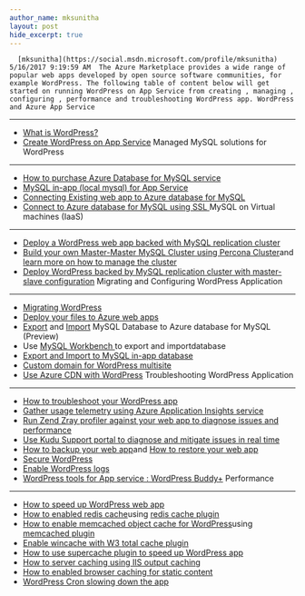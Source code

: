 ```yaml
---
author_name: mksunitha
layout: post
hide_excerpt: true
---
```

      [mksunitha](https://social.msdn.microsoft.com/profile/mksunitha)  5/16/2017 9:19:59 AM  The Azure Marketplace provides a wide range of popular web apps developed by open source software communities, for example WordPress. The following table of content below will get started on running WordPress on App Service from creating , managing , configuring , performance and troubleshooting WordPress app. WordPress and Azure App Service
-------------------------------

  - [What is WordPress?](https://wordpress.org/)
 - [Create WordPress on App Service](https://docs.microsoft.com/en-us/azure/app-service-web/app-service-web-create-web-app-from-marketplace)
  Managed MySQL solutions for WordPress
-------------------------------------

  - [How to purchase Azure Database for MySQL service](https://docs.microsoft.com/en-us/azure/mysql/)
 - [MySQL in-app (local mysql) for App Service](https://blogs.msdn.microsoft.com/appserviceteam/2016/08/18/announcing-mysql-in-app-preview-for-web-apps/)
 - [Connecting Existing web app to Azure database for MySQL ](https://blogs.msdn.microsoft.com/appserviceteam/2017/05/16/connecting-existing-web-app-to-azure-database-for-mysql-preview/)
 - [Connect to Azure database for MySQL using SSL ](https://blogs.msdn.microsoft.com/appserviceteam/2017/05/10/connect-azure-app-service-to-azure-database-for-mysql-and-postgresql-via-ssl/)
  MySQL on Virtual machines (IaaS)
--------------------------------

  - [Deploy a WordPress web app backed with MySQL replication cluster](https://docs.microsoft.com/en-us/documentation/templates/wordpress-mysql-replication/)
 - [Build your own Master-Master MySQL Cluster using Percona Cluster](https://docs.microsoft.com/en-us/documentation/templates/mysql-ha-pxc/)and [learn more on how to manage the cluster](https://github.com/fanjeffrey/axiom.articles/tree/master/pxc)
 - [Deploy WordPress backed by MySQL replication cluster with master-slave configuration](https://docs.microsoft.com/en-us/documentation/templates/mysql-replication/)
  Migrating and Configuring WordPress Application
-----------------------------------------------

  - [Migrating WordPress](https://codex.wordpress.org/Moving_WordPress)
 - [Deploy your files to Azure web apps](https://docs.microsoft.com/en-us/azure/app-service-web/web-sites-deploy)
 - [Export](https://docs.microsoft.com/en-us/azure/mysql/concepts-migrate-dump-restore) and [Import](https://docs.microsoft.com/en-us/azure/mysql/concepts-migrate-import-export) MySQL Database to Azure database for MySQL (Preview)
 - Use [MySQL Workbench ](https://dev.mysql.com/downloads/workbench/)to export and importdatabase
 - [Export and Import to MySQL in-app database](https://blogs.msdn.microsoft.com/appserviceteam/2016/08/18/exporting-your-database-to-local-mysql/)
 - [Custom domain for WordPress multisite](https://blogs.msdn.microsoft.com/azureossds/tag/multisite/)
 - [Use Azure CDN with WordPress](https://blogs.msdn.microsoft.com/azureossds/2015/04/27/improving-wordpress-performance-use-azure-cdn/)
  Troubleshooting WordPress Application
-------------------------------------

  - [How to troubleshoot your WordPress app](https://sunithamk.wordpress.com/2014/09/04/wordpress-troubleshooting-techniques-on-azure-websites/)
 - [Gather usage telemetry using Azure Application Insights service](https://azure.microsoft.com/blog/usage-analytics-for-wordpress-with-azure-app-insights/)
 - [Run Zend Zray profiler against your web app to diagnose issues and performance](https://sunithamk.wordpress.com/2015/08/04/profiling-php-application-on-azure-web-apps/)
 - [Use Kudu Support portal to diagnose and mitigate issues in real time](https://sunithamk.wordpress.com/2015/11/04/diagnose-and-mitigate-issues-with-azure-web-apps-support-portal/)
 - [How to backup your web app](https://docs.microsoft.com/en-us/azure/app-service-web/web-sites-backup)and [How to restore your web app](https://docs.microsoft.com/en-us/azure/app-service-web/web-sites-restore)
 - [Secure WordPress ](https://blogs.msdn.microsoft.com/azureossds/2016/12/26/best-practices-for-wordpress-security-on-azure/)
 - [Enable WordPress logs](https://blogs.msdn.microsoft.com/azureossds/2015/10/09/logging-php-errors-in-wordpress-2/)
 - [WordPress tools for App service : WordPress Buddy+](https://blogs.msdn.microsoft.com/azureossds/2016/12/21/wordpress-tools-and-mysql-migration-with-wordpress-buddy/)
  Performance
-----------

  - [How to speed up WordPress web app](https://sunithamk.wordpress.com/2014/08/01/10-ways-to-speed-up-your-wordpress-site-on-azure-websites/)
 - [How to enabled redis cache](https://docs.microsoft.com/en-us/azure/redis-cache/cache-dotnet-how-to-use-azure-redis-cache)using [redis cache plugin](https://wordpress.org/plugins/wp-redis/)
 - [How to enable memcached object cache for WordPress](https://docs.microsoft.com/en-us/azure/app-service-web/web-sites-connect-to-redis-using-memcache-protocol)using [memcached plugin](https://wordpress.org/plugins/memcached/)
 - [Enable wincache with W3 total cache plugin](https://wordpress.org/plugins/w3-total-cache/)
 - [How to use supercache plugin to speed up WordPress app](http://ruslany.net/2008/12/speed-up-wordpress-on-iis-70/)
 - [How to server caching using IIS output caching](http://blogs.msdn.com/b/brian_swan/archive/2011/06/08/performance-tuning-php-apps-on-windows-iis-with-output-caching.aspx)
 - [How to enabled browser caching for static content](http://www.iis.net/configreference/system.webserver/staticcontent)
 - [WordPress Cron slowing down the app](https://blogs.msdn.microsoft.com/azureossds/2015/06/11/wordpress-scheduled-jobs-wp-cron-php-and-slowness/)
      